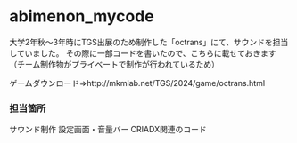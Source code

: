 # abimenon_mycode
大学2年秋～3年時にTGS出展のため制作した「octrans」にて、サウンドを担当していました。
その際に一部コードを書いたので、こちらに載せておきます（チーム制作物がプライベートで制作が行われているため）
<p>ゲームダウンロード⇒http://mkmlab.net/TGS/2024/game/octrans.html

### 担当箇所
サウンド制作
設定画面・音量バー
CRIADX関連のコード
